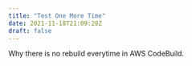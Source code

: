 ```yaml
---
title: "Test One More Time"
date: 2021-11-18T21:09:28Z
draft: false
---
```


Why there is no rebuild everytime in AWS CodeBuild.


